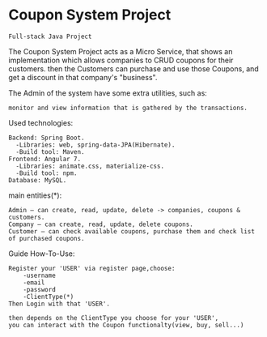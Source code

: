 # Coupon System Project
    Full-stack Java Project
The Coupon System Project acts as a Micro Service,
that shows an implementation which allows companies to CRUD coupons for their customers.
then the Customers can purchase and use those Coupons, and get a discount in that company's "business".

The Admin of the system have some extra utilities, such as:
        
    monitor and view information that is gathered by the transactions.



Used technologies:

    Backend: Spring Boot.
      -Libraries: web, spring-data-JPA(Hibernate).
      -Build tool: Maven.
    Frontend: Angular 7.
      -Libraries: animate.css, materialize-css.
      -Build tool: npm.
    Database: MySQL.
    
main entities(*):

    Admin – can create, read, update, delete -> companies, coupons & customers.
    Company – can create, read, update, delete coupons.
    Customer – can check available coupons, purchase them and check list of purchased coupons.


Guide How-To-Use:

    Register your 'USER' via register page,choose:
        -username
        -email
        -password
        -ClientType(*)
    Then Login with that 'USER'.
  
    then depends on the ClientType you choose for your 'USER',
    you can interact with the Coupon functionalty(view, buy, sell...)
  

